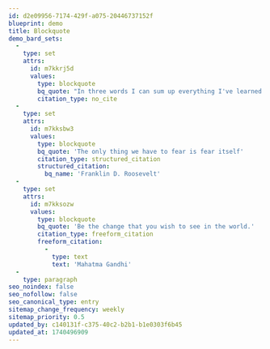 ```yaml
---
id: d2e09956-7174-429f-a075-20446737152f
blueprint: demo
title: Blockquote
demo_bard_sets:
  -
    type: set
    attrs:
      id: m7kkrj5d
      values:
        type: blockquote
        bq_quote: "In three words I can sum up everything I've learned about life: it goes on."
        citation_type: no_cite
  -
    type: set
    attrs:
      id: m7kksbw3
      values:
        type: blockquote
        bq_quote: 'The only thing we have to fear is fear itself'
        citation_type: structured_citation
        structured_citation:
          bq_name: 'Franklin D. Roosevelt'
  -
    type: set
    attrs:
      id: m7kksozw
      values:
        type: blockquote
        bq_quote: 'Be the change that you wish to see in the world.'
        citation_type: freeform_citation
        freeform_citation:
          -
            type: text
            text: 'Mahatma Gandhi'
  -
    type: paragraph
seo_noindex: false
seo_nofollow: false
seo_canonical_type: entry
sitemap_change_frequency: weekly
sitemap_priority: 0.5
updated_by: c140131f-c375-40c2-b2b1-b1e0303f6b45
updated_at: 1740496909
---
```

